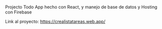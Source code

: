 Projecto Todo App hecho con React, y manejo de base de datos y Hosting con Firebase

Link al proyecto: https://crealistatareas.web.app/
